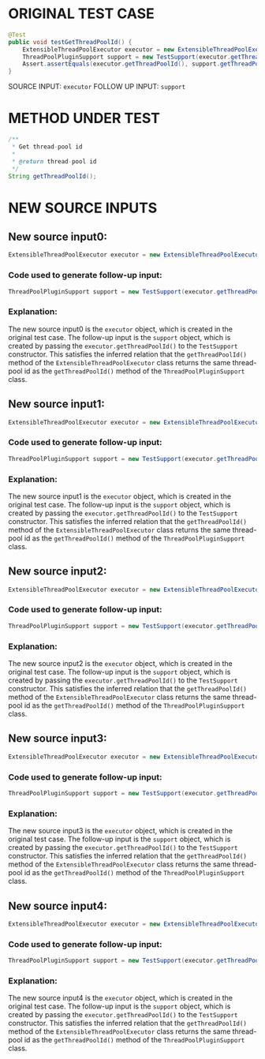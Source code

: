 # ORIGINAL TEST CASE
```java
@Test
public void testGetThreadPoolId() {
    ExtensibleThreadPoolExecutor executor = new ExtensibleThreadPoolExecutor("test", manager, 5, 5, 1000L, TimeUnit.MILLISECONDS, new ArrayBlockingQueue<>(1), Thread::new, new ThreadPoolExecutor.AbortPolicy());
    ThreadPoolPluginSupport support = new TestSupport(executor.getThreadPoolId(), executor, manager);
    Assert.assertEquals(executor.getThreadPoolId(), support.getThreadPoolId());
}

```
SOURCE INPUT: `executor`
FOLLOW UP INPUT: `support`


# METHOD UNDER TEST
```java
/**
 * Get thread-pool id
 *
 * @return thread-pool id
 */
String getThreadPoolId();

```


# NEW SOURCE INPUTS
## New source input0:
```java
ExtensibleThreadPoolExecutor executor = new ExtensibleThreadPoolExecutor("test", manager, 5, 5, 1000L, TimeUnit.MILLISECONDS, new ArrayBlockingQueue<>(1), Thread::new, new ThreadPoolExecutor.AbortPolicy());
```
### Code used to generate follow-up input:
```java
ThreadPoolPluginSupport support = new TestSupport(executor.getThreadPoolId(), executor, manager);
```
### Explanation:
The new source input0 is the `executor` object, which is created in the original test case. The follow-up input is the `support` object, which is created by passing the `executor.getThreadPoolId()` to the `TestSupport` constructor. This satisfies the inferred relation that the `getThreadPoolId()` method of the `ExtensibleThreadPoolExecutor` class returns the same thread-pool id as the `getThreadPoolId()` method of the `ThreadPoolPluginSupport` class.

## New source input1:
```java
ExtensibleThreadPoolExecutor executor = new ExtensibleThreadPoolExecutor("test", manager, 5, 5, 1000L, TimeUnit.MILLISECONDS, new ArrayBlockingQueue<>(1), Thread::new, new ThreadPoolExecutor.AbortPolicy());
```
### Code used to generate follow-up input:
```java
ThreadPoolPluginSupport support = new TestSupport(executor.getThreadPoolId(), executor, manager);
```
### Explanation:
The new source input1 is the `executor` object, which is created in the original test case. The follow-up input is the `support` object, which is created by passing the `executor.getThreadPoolId()` to the `TestSupport` constructor. This satisfies the inferred relation that the `getThreadPoolId()` method of the `ExtensibleThreadPoolExecutor` class returns the same thread-pool id as the `getThreadPoolId()` method of the `ThreadPoolPluginSupport` class.

## New source input2:
```java
ExtensibleThreadPoolExecutor executor = new ExtensibleThreadPoolExecutor("test", manager, 5, 5, 1000L, TimeUnit.MILLISECONDS, new ArrayBlockingQueue<>(1), Thread::new, new ThreadPoolExecutor.AbortPolicy());
```
### Code used to generate follow-up input:
```java
ThreadPoolPluginSupport support = new TestSupport(executor.getThreadPoolId(), executor, manager);
```
### Explanation:
The new source input2 is the `executor` object, which is created in the original test case. The follow-up input is the `support` object, which is created by passing the `executor.getThreadPoolId()` to the `TestSupport` constructor. This satisfies the inferred relation that the `getThreadPoolId()` method of the `ExtensibleThreadPoolExecutor` class returns the same thread-pool id as the `getThreadPoolId()` method of the `ThreadPoolPluginSupport` class.

## New source input3:
```java
ExtensibleThreadPoolExecutor executor = new ExtensibleThreadPoolExecutor("test", manager, 5, 5, 1000L, TimeUnit.MILLISECONDS, new ArrayBlockingQueue<>(1), Thread::new, new ThreadPoolExecutor.AbortPolicy());
```
### Code used to generate follow-up input:
```java
ThreadPoolPluginSupport support = new TestSupport(executor.getThreadPoolId(), executor, manager);
```
### Explanation:
The new source input3 is the `executor` object, which is created in the original test case. The follow-up input is the `support` object, which is created by passing the `executor.getThreadPoolId()` to the `TestSupport` constructor. This satisfies the inferred relation that the `getThreadPoolId()` method of the `ExtensibleThreadPoolExecutor` class returns the same thread-pool id as the `getThreadPoolId()` method of the `ThreadPoolPluginSupport` class.

## New source input4:
```java
ExtensibleThreadPoolExecutor executor = new ExtensibleThreadPoolExecutor("test", manager, 5, 5, 1000L, TimeUnit.MILLISECONDS, new ArrayBlockingQueue<>(1), Thread::new, new ThreadPoolExecutor.AbortPolicy());
```
### Code used to generate follow-up input:
```java
ThreadPoolPluginSupport support = new TestSupport(executor.getThreadPoolId(), executor, manager);
```
### Explanation:
The new source input4 is the `executor` object, which is created in the original test case. The follow-up input is the `support` object, which is created by passing the `executor.getThreadPoolId()` to the `TestSupport` constructor. This satisfies the inferred relation that the `getThreadPoolId()` method of the `ExtensibleThreadPoolExecutor` class returns the same thread-pool id as the `getThreadPoolId()` method of the `ThreadPoolPluginSupport` class.
